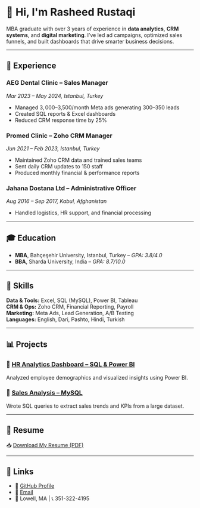 # 👋 Hi, I'm Rasheed Rustaqi

MBA graduate with over 3 years of experience in **data analytics**, **CRM systems**, and **digital marketing**. I’ve led ad campaigns, optimized sales funnels, and built dashboards that drive smarter business decisions.

---

## 💼 Experience

### AEG Dental Clinic – **Sales Manager**  
*Mar 2023 – May 2024, Istanbul, Turkey*  
- Managed $3,000–$3,500/month Meta ads generating 300–350 leads  
- Created SQL reports & Excel dashboards  
- Reduced CRM response time by 25%  

### Promed Clinic – **Zoho CRM Manager**  
*Jun 2021 – Feb 2023, Istanbul, Turkey*  
- Maintained Zoho CRM data and trained sales teams  
- Sent daily CRM updates to 150 staff  
- Produced monthly financial & performance reports  

### Jahana Dostana Ltd – **Administrative Officer**  
*Aug 2016 – Sep 2017, Kabul, Afghanistan*  
- Handled logistics, HR support, and financial processing  

---

## 🎓 Education

- **MBA**, Bahçeşehir University, Istanbul, Turkey – *GPA: 3.8/4.0*  
- **BBA**, Sharda University, India – *GPA: 8.7/10.0*

---

## 🔧 Skills

**Data & Tools:** Excel, SQL (MySQL), Power BI, Tableau  
**CRM & Ops:** Zoho CRM, Financial Reporting, Payroll  
**Marketing:** Meta Ads, Lead Generation, A/B Testing  
**Languages:** English, Dari, Pashto, Hindi, Turkish

---

## 📊 Projects

### 🔹 [HR Analytics Dashboard – SQL & Power BI](https://github.com/RasheedRustaqi/HR-Analytics-Dashboard-SQL-Power-BI)  
Analyzed employee demographics and visualized insights using Power BI.

### 🔹 [Sales Analysis – MySQL](https://github.com/RasheedRustaqi/MySQL_-Project-)  
Wrote SQL queries to extract sales trends and KPIs from a large dataset.

---

## 📄 Resume

📥 [Download My Resume (PDF)](resume.pdf)

---

## 🔗 Links

- 💼 [GitHub Profile](https://github.com/RasheedRustaqi)
- 📧 [Email](mailto:Rashrustaq@gmail.com)
- 📍 Lowell, MA | 📞 351-322-4195
